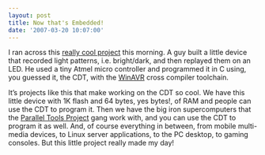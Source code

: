 ```yaml
---
layout: post
title: Now that's Embedded!
date: '2007-03-20 10:07:00'
---
```



I ran across this [really cool project](http://energizerrack.spaces.live.com/Blog/cns!7D224A26F2501237!177.entry) this morning. A guy built a little device that recorded light patterns, i.e. bright/dark, and then replayed them on an LED. He used a tiny Atmel micro controller and programmed it in C using, you guessed it, the CDT, with the [WinAVR](http://winavr.sourceforge.net/) cross compiler toolchain.

It’s projects like this that make working on the CDT so cool. We have this little device with 1K flash and 64 bytes, yes bytes!, of RAM and people can use the CDT to program it. Then we have the big iron supercomputers that the [Parallel Tools Project](http://www.eclipse.org/ptp) gang work with, and you can use the CDT to program it as well. And, of course everything in between, from mobile multi-media devices, to Linux server applications, to the PC desktop, to gaming consoles. But this little project really made my day!


